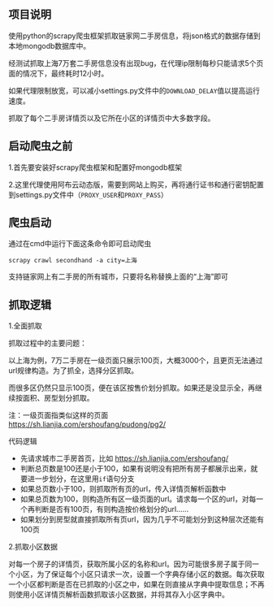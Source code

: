 ## 项目说明

使用python的scrapy爬虫框架抓取链家网二手房信息，将json格式的数据存储到本地mongodb数据库中。

经测试抓取上海7万套二手房信息没有出现bug，在代理ip限制每秒只能请求5个页面的情况下，最终耗时12小时。

如果代理限制放宽，可以减小settings.py文件中的`DOWNLOAD_DELAY`值以提高运行速度。

抓取了每个二手房详情页以及它所在小区的详情页中大多数字段。


## 启动爬虫之前

1.首先要安装好scrapy爬虫框架和配置好mongodb框架

2.这里代理使用阿布云动态版，需要到网站上购买，再将通行证书和通行密钥配置到settings.py文件中（`PROXY_USER`和`PROXY_PASS`）


## 爬虫启动

通过在cmd中运行下面这条命令即可启动爬虫

```
scrapy crawl secondhand -a city=上海
```

支持链家网上有二手房的所有城市，只要将名称替换上面的“上海”即可



## 抓取逻辑

1.全面抓取

抓取过程中的主要问题：

以上海为例，7万二手房在一级页面只展示100页，大概3000个，且更页无法通过url规律构造。为了抓全，选择分区抓取。

而很多区仍然只显示100页，便在该区按售价划分抓取。如果还是没显示全，再继续按面积、房型划分抓取。

注：一级页面指类似这样的页面 https://sh.lianjia.com/ershoufang/pudong/pg2/

代码逻辑
- 先请求城市二手房首页，比如 https://sh.lianjia.com/ershoufang/
- 判断总页数是100还是小于100，如果有说明没有把所有房子都展示出来，就要进一步划分，在这里用`if`语句分支
- 如果总页数小于100，则抓取所有页的url，传入详情页解析函数中
- 如果总页数为100，则构造所有区一级页面的url。请求每一个区的url，对每一个再判断是否有100页，有则构造按价格划分的url……
- 如果划分到房型就直接抓取所有页url，因为几乎不可能划分到这种层次还能有100页

2.抓取小区数据

对每一个房子的详情页，获取所属小区的名称和url。因为可能很多房子属于同一个小区，为了保证每个小区只请求一次，设置一个字典存储小区的数据。每次获取一个小区都判断是否在已抓取的小区之中，如果在则直接从字典中提取信息；不再则使用小区详情页解析函数抓取该小区数据，并将其存入小区字典中。